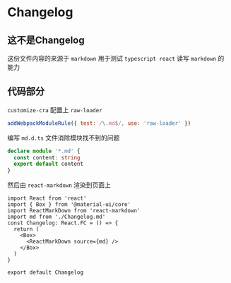 # Changelog

## 这不是Changelog

这份文件内容的来源于 `markdown` 用于测试 `typescript react` 读写 `markdown` 的能力

## 代码部分

`customize-cra` 配置上 `raw-loader` 

```js
addWebpackModuleRule({ test: /\.md$/, use: 'raw-loader' })
```

编写 `md.d.ts` 文件消除模块找不到的问题

```ts
declare module '*.md' {
  const content: string
  export default content
}
```

然后由 `react-markdown` 渲染到页面上

```tsx
import React from 'react'
import { Box } from '@material-ui/core'
import ReactMarkDown from 'react-markdown'
import md from './Changelog.md'
const Changelog: React.FC = () => {
  return (
    <Box>
      <ReactMarkDown source={md} />
    </Box>
  )
}

export default Changelog
```